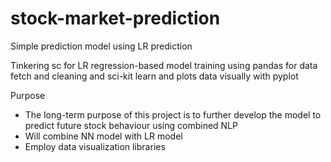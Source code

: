 # stock-market-prediction
Simple prediction model using LR prediction

Tinkering sc for LR regression-based model training using pandas for data fetch and cleaning and sci-kit learn and plots data visually with pyplot

Purpose
- The long-term purpose of this project is to further develop the model to predict future stock behaviour using combined NLP
- Will combine NN model with LR model 
- Employ data visualization libraries


